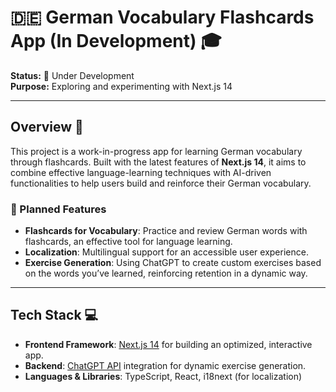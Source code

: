 # 🇩🇪 German Vocabulary Flashcards App (In Development) 🎓

**Status:** 🚧 Under Development  
**Purpose:** Exploring and experimenting with Next.js 14  

---

## Overview 📘

This project is a work-in-progress app for learning German vocabulary through flashcards. Built with the latest features of **Next.js 14**, it aims to combine effective language-learning techniques with AI-driven functionalities to help users build and reinforce their German vocabulary.

### 🌟 Planned Features

- **Flashcards for Vocabulary**: Practice and review German words with flashcards, an effective tool for language learning.
- **Localization**: Multilingual support for an accessible user experience.
- **Exercise Generation**: Using ChatGPT to create custom exercises based on the words you’ve learned, reinforcing retention in a dynamic way.

---

## Tech Stack 💻

- **Frontend Framework**: [Next.js 14](https://nextjs.org/) for building an optimized, interactive app.
- **Backend**: [ChatGPT API](https://openai.com/) integration for dynamic exercise generation.
- **Languages & Libraries**: TypeScript, React, i18next (for localization)